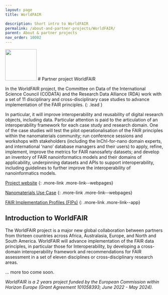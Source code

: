 ```yaml
---
layout: page
title: WorldFAIR

description: Short intro to WorldFAIR
permalink: /about-and-partner-projects/WorldFAIR/
parent: About & partner projects
nav_order: 10002
---
```

<img src="{{ site.baseurl }}/images/logos/worldfair.webp" width="100" class="image--right"/>
#  Partner project WorldFAIR

In the WorldFAIR project, the Committee on Data of the International Science Council (CODATA) and the Research Data Alliance (RDA) work with a set of 11 disciplinary and cross-disciplinary case studies to advance implementation of the FAIR principles. 
{: .lead }

In particular, it will improve interoperability and reusability of digital research objects, including data. Particular attention is paid to the articulation of an interoperability framework for each case study and research domain. One of the case studies will test the pilot operationalisation of the FAIR principles within the nanomaterials community; run conference sessions and workshops with stakeholders (including the InChI-for-nano domain experts, and international ‘nano’ database managers and their users) to apply, refine, implement, improve the metrics for FAIR nanosafety datasets; and develop an inventory of FAIR nanoinformatics models and their domains of applicability, underpinning datasets and APIs to support interoperability, including guidelines to further improve the interoperability of nanoinformatics models.

[Project website](https://worldfair-project.eu/)
{: .more-link .more-link--webpages}

[Nanomaterials Use Case](https://worldfair-project.eu/use-cases-of-worldfair/#nanomaterials)
{: .more-link .more-link--webpages}

[FAIR Implementation Profiles (FIPs)](https://worldfair-project.eu/fair-implementation-profiles/)
{: .more-link .more-link--app}


## Introduction to WorldFAIR
The WorldFAIR project is a major new global collaboration between partners from thirteen countries across Africa, Australasia, Europe, and North and South America. WorldFAIR will advance implementation of the FAIR data principles, in particular those for Interoperability, by developing a cross-domain interoperability framework and recommendations for FAIR assessment in a set of eleven disciplines or cross-disciplinary research areas.

... more too come soon.

_WorldFAIR is a 2 years project funded by the European Commission within Horizon Europe (Grant Agreement 101058393; June 2022 - May 2024)._
